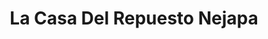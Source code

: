 ---
title: "La Casa Del Repuesto Nejapa"
url: /nejapa/la-casa-del-repuesto-nejapa/
shop: neumáticos
---